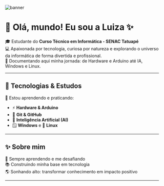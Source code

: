 ![banner](https://github.com/user-attachments/assets/cf929cca-fde0-4f01-acc7-7ec6bdcf21e4)











# 💖 Olá, mundo! Eu sou a Luiza ✨

🎓 Estudante do **Curso Técnico em Informática - SENAC Tatuapé**  
💻 Apaixonada por tecnologia, curiosa por natureza e explorando o universo da informática de forma divertida e profissional.  
🌸 Documentando aqui minha jornada: de Hardware e Arduino até IA, Windows e Linux.  

---

## 🚀 Tecnologias & Estudos
🌼 Estou aprendendo e praticando:  
- ⚡ **Hardware & Arduino**  
- 🖤 **Git & GitHub**  
- 🤖 **Inteligência Artificial (AI)**  
- 🪟 **Windows** e 🐧 **Linux**  

---

## ✨ Sobre mim
🌷 Sempre aprendendo e me desafiando  
📚 Construindo minha base em tecnologia  
🌎 Sonhando alto: transformar conhecimento em impacto positivo  

---

 



<!--
**maiialuiza/maiialuiza** is a ✨ _special_ ✨ repository because its `README.md` (this file) appears on your GitHub profile.

Here are some ideas to get you started:

- 🔭 I’m currently working on ...
- 🌱 I’m currently learning ...
- 👯 I’m looking to collaborate on ...
- 🤔 I’m looking for help with ...
- 💬 Ask me about ...
- 📫 How to reach me: ...
- 😄 Pronouns: ...
- ⚡ Fun fact: ...
-->
